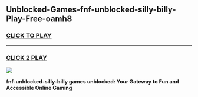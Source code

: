 
## Unblocked-Games-fnf-unblocked-silly-billy-Play-Free-oamh8
<h3>
<a href="https://premium76.site?title=fnf-unblocked-silly-billy&ref=23A">CLICK TO PLAY</a></h3>
<hr>

<h3>
<a href="https://premium76.site?title=fnf-unblocked-silly-billy&ref=23A">CLICK 2 PLAY</a>
  
</h3>

<a href="https://premium76.site?title=fnf-unblocked-silly-billy&ref=23A"><img src="https://clearcache.store/games.png"></a>


**fnf-unblocked-silly-billy games unblocked: Your Gateway to Fun and Accessible Online Gaming**
